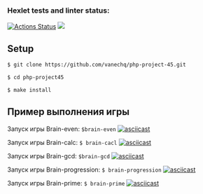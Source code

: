 ### Hexlet tests and linter status:
[![Actions Status](https://github.com/vanechq/php-project-45/workflows/hexlet-check/badge.svg)](https://github.com/vanechq/php-project-45/actions)
<a href="https://codeclimate.com/github/vanechq/php-project-45/maintainability"><img src="https://api.codeclimate.com/v1/badges/f2777ee6a5923db82d9e/maintainability" /></a>

## Setup
```sh
$ git clone https://github.com/vanechq/php-project-45.git

$ cd php-project45

$ make install
```
## Пример выполнения игры
Запуск игры Brain-even:
`$brain-even`
[![asciicast](https://asciinema.org/a/UbkaeObMYPQyVADOzEf3abzdC.svg)](https://asciinema.org/a/UbkaeObMYPQyVADOzEf3abzdC)

Запуск игры Brain-calc:
`$ brain-cacl`
[![asciicast](https://asciinema.org/a/9nYbKWlxif2scDJRkWDxCK4It.svg)](https://asciinema.org/a/9nYbKWlxif2scDJRkWDxCK4It)

Запуск игры Brain-gcd:
`$brain-gcd`
[![asciicast](https://asciinema.org/a/9o0W2ekNAEKaVv5V2KtCw7q5A.svg)](https://asciinema.org/a/9o0W2ekNAEKaVv5V2KtCw7q5A)


Запуск игры Brain-progression:
`$ brain-progression`
[![asciicast](https://asciinema.org/a/lrxnVXI1je5gq7nhsYkRIcZU9.svg)](https://asciinema.org/a/lrxnVXI1je5gq7nhsYkRIcZU9)

Запуск игры Brain-prime:
`$ brain-prime`
[![asciicast](https://asciinema.org/a/2v1JM3x5KMWcpuzT5B9boT505.svg)](https://asciinema.org/a/2v1JM3x5KMWcpuzT5B9boT505)

